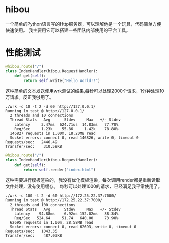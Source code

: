 # hibou
一个简单的Python语言写的Http服务器，可以理解他是一个玩具，代码简单方便快速使用。
我主要用它可以搭建一些团队内部使用的平台工具。


# 性能测试
```python
@hibou.route("/")
class IndexHandler(hibou.RequestHandler):
    def get(self):
        return self.write("Hello World!!")
```
这种简单的文本发送使用wrk测试的结果,每秒可以处理2000个请求，1分钟处理10万请求。反正我够用了。
```commandline
./wrk -c 10 -t 2 -d 60 http://127.0.0.1/
Running 1m test @ http://127.0.0.1/
  2 threads and 10 connections
  Thread Stats   Avg      Stdev     Max   +/- Stdev
    Latency     3.47ms  624.71us  14.83ms   77.70%
    Req/Sec     1.23k    55.86     1.42k    78.88%
  146827 requests in 1.00m, 18.20MB read
  Socket errors: connect 0, read 146826, write 0, timeout 0
Requests/sec:   2446.49
Transfer/sec:    310.59KB
```

```python
@hibou.route("/")
class IndexHandler(hibou.RequestHandler):
    def get(self):
        return self.render("index.html")
```
这种需要进行模板渲染的，我没有优化模板渲染，每次调用render都是重新读取文件处理，没有使用缓存。
每秒可以处理1000的请求，已经满足我平常使用了。
```commandline
./wrk -c 100 -t 2 -d 60 http://172.25.22.37:7000/
Running 1m test @ http://172.25.22.37:7000/
  2 threads and 100 connections
  Thread Stats   Avg      Stdev     Max   +/- Stdev
    Latency    94.88ms    6.92ms 152.02ms   88.34%
    Req/Sec   524.64     51.74   640.00     73.98%
  62695 requests in 1.00m, 28.58MB read
  Socket errors: connect 0, read 62693, write 0, timeout 0
Requests/sec:   1043.35
Transfer/sec:    487.03KB
```